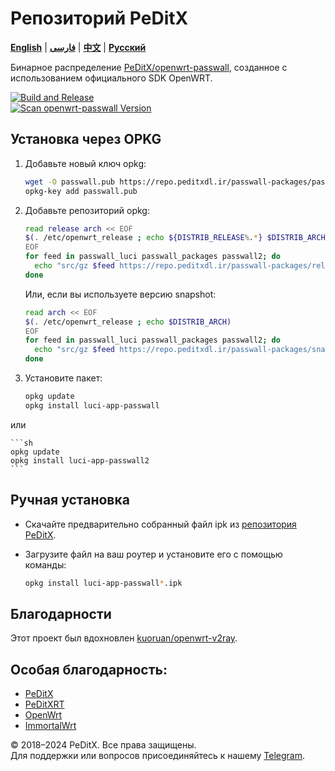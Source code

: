 # Репозиторий PeDitX

[**English**](README.md) | [**فارسی**](README_fa.md) | [**中文**](README_zh.md) | [**Русский**](README_ru.md)

Бинарное распределение [PeDitX/openwrt-passwall](https://github.com/peditx/openwrt-passwall), созданное с использованием официального SDK OpenWRT.

[![Build and Release](https://github.com/dianlujitao/openwrt-passwall-build/actions/workflows/build-release.yml/badge.svg)](https://github.com/peditx/passrepo/actions/workflows/autocomp.yml)  
[![Scan openwrt-passwall Version](https://github.com/dianlujitao/openwrt-passwall-build/actions/workflows/version-scan.yml/badge.svg)](https://github.com/peditx/passrepo/actions/workflows/version-scan.yml)

## Установка через OPKG

1. Добавьте новый ключ opkg:

    ```sh
    wget -O passwall.pub https://repo.peditxdl.ir/passwall-packages/passwall.pub
    opkg-key add passwall.pub
    ```

2. Добавьте репозиторий opkg:

    ```sh
    read release arch << EOF
    $(. /etc/openwrt_release ; echo ${DISTRIB_RELEASE%.*} $DISTRIB_ARCH)
    EOF
    for feed in passwall_luci passwall_packages passwall2; do
      echo "src/gz $feed https://repo.peditxdl.ir/passwall-packages/releases/packages-$release/$arch/$feed" >> /etc/opkg/customfeeds.conf
    done
    ```

    Или, если вы используете версию snapshot:

    ```sh
    read arch << EOF
    $(. /etc/openwrt_release ; echo $DISTRIB_ARCH)
    EOF
    for feed in passwall_luci passwall_packages passwall2; do
      echo "src/gz $feed https://repo.peditxdl.ir/passwall-packages/snapshots/packages/$arch/$feed" >> /etc/opkg/customfeeds.conf
    done
    ```

3. Установите пакет:

    ```sh
    opkg update
    opkg install luci-app-passwall
    ```

или

    ```sh
    opkg update
    opkg install luci-app-passwall2
    ```

## Ручная установка

- Скачайте предварительно собранный файл ipk из [репозитория PeDitX](https://repo.peditxdl.ir/passwall-packages/releases/).

- Загрузите файл на ваш роутер и установите его с помощью команды:

    ```sh
    opkg install luci-app-passwall*.ipk
    ```

## Благодарности

Этот проект был вдохновлен [kuoruan/openwrt-v2ray](https://github.com/kuoruan/openwrt-v2ray).

## Особая благодарность:

- [PeDitX](https://github.com/peditx)  
- [PeDitXRT](https://github.com/peditx/peditxrt)  
- [OpenWrt](https://github.com/openwrt)  
- [ImmortalWrt](https://github.com/immortalwrt)  

© 2018–2024 PeDitX. Все права защищены.  
Для поддержки или вопросов присоединяйтесь к нашему [Telegram](https://t.me/peditx).
